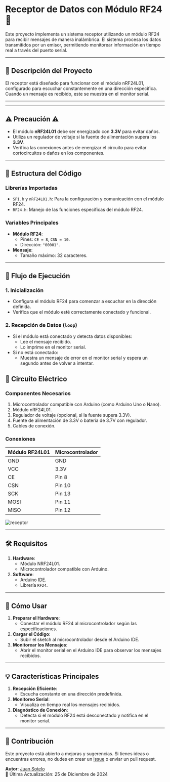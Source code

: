 # Receptor de Datos con Módulo RF24 📡  

Este proyecto implementa un sistema receptor utilizando un módulo RF24 para recibir mensajes de manera inalámbrica. El sistema procesa los datos transmitidos por un emisor, permitiendo monitorear información en tiempo real a través del puerto serial.  

---



## 📝 **Descripción del Proyecto**  

El receptor está diseñado para funcionar con el módulo nRF24L01, configurado para escuchar constantemente en una dirección específica. Cuando un mensaje es recibido, este se muestra en el monitor serial.  

---

---

## ⚠️ **Precaución** ⚠️  

- El módulo **nRF24L01** debe ser energizado con **3.3V** para evitar daños.  
- Utiliza un regulador de voltaje si la fuente de alimentación supera los **3.3V**.  
- Verifica las conexiones antes de energizar el circuito para evitar cortocircuitos o daños en los componentes.  

---


## 📂 **Estructura del Código**  

### **Librerías Importadas**  
- `SPI.h` y `nRF24L01.h`: Para la configuración y comunicación con el módulo RF24.  
- `RF24.h`: Manejo de las funciones específicas del módulo RF24.  

### **Variables Principales**  
- **Módulo RF24**:  
  - Pines: `CE = 8`, `CSN = 10`.  
  - Dirección: `"00001"`.  
- **Mensaje**:  
  - Tamaño máximo: 32 caracteres.  

---

## 🚀 **Flujo de Ejecución**  

### **1. Inicialización**  
- Configura el módulo RF24 para comenzar a escuchar en la dirección definida.  
- Verifica que el módulo esté correctamente conectado y funcional.  

### **2. Recepción de Datos (`loop`)**  
- Si el módulo está conectado y detecta datos disponibles:  
  - Lee el mensaje recibido.  
  - Lo imprime en el monitor serial.  
- Si no está conectado:  
  - Muestra un mensaje de error en el monitor serial y espera un segundo antes de volver a intentar.  



## 📐 **Circuito Eléctrico**  

### **Componentes Necesarios**  
1. Microcontrolador compatible con Arduino (como Arduino Uno o Nano).  
2. Módulo nRF24L01.  
3. Regulador de voltaje (opcional, si la fuente supera 3.3V).  
4. Fuente de alimentación de 3.3V o batería de 3.7V con regulador.  
5. Cables de conexión.  

### **Conexiones**  
| **Módulo RF24L01** | **Microcontrolador** |  
|--------------------|----------------------|  
| GND               | GND                  |  
| VCC               | 3.3V                 |  
| CE                | Pin 8                |  
| CSN               | Pin 10               |  
| SCK               | Pin 13               |  
| MOSI              | Pin 11               |  
| MISO              | Pin 12               |  

![receptor](https://github.com/user-attachments/assets/246bc3bf-272c-401c-97e3-52550dad7d5a)


---

## 🛠️ **Requisitos**  

1. **Hardware**:  
   - Módulo NRF24L01.  
   - Microcontrolador compatible con Arduino.  
2. **Software**:  
   - Arduino IDE.  
   - Librería `RF24`.  

---

## 📌 **Cómo Usar**  

1. **Preparar el Hardware**:  
   - Conectar el módulo RF24 al microcontrolador según las especificaciones.  
2. **Cargar el Código**:  
   - Subir el sketch al microcontrolador desde el Arduino IDE.  
3. **Monitorear los Mensajes**:  
   - Abrir el monitor serial en el Arduino IDE para observar los mensajes recibidos.  

---

## 💡 **Características Principales**  

1. **Recepción Eficiente**:  
   - Escucha constante en una dirección predefinida.  
2. **Monitoreo Serial**:  
   - Visualiza en tiempo real los mensajes recibidos.  
3. **Diagnóstico de Conexión**:  
   - Detecta si el módulo RF24 está desconectado y notifica en el monitor serial.  

---

## 🤝 **Contribución**  

Este proyecto está abierto a mejoras y sugerencias. Si tienes ideas o encuentras errores, no dudes en crear un [issue](https://github.com/JUANSOTELO1709) o enviar un pull request.  


**Autor**: [Juan Sotelo](https://github.com/JUANSOTELO1709)  
📅 Última Actualización: 25 de Diciembre de 2024  
